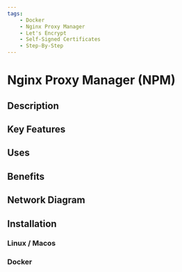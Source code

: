 ```yaml
---
tags:
    - Docker
    - Nginx Proxy Manager
    - Let's Encrypt
    - Self-Signed Certificates
    - Step-By-Step
---
```


# Nginx Proxy Manager (NPM)

## Description


## Key Features



## Uses



## Benefits



## Network Diagram

## Installation

### Linux / Macos

### Docker

